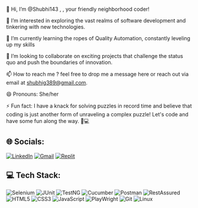 👋 Hi, I’m @Shubhi143 , , your friendly neighborhood coder!

👀 I’m interested in exploring the vast realms of software development and tinkering with new technologies.

🌱 I’m currently learning the ropes of Quality Automation, constantly leveling up my skills

💞️ I’m looking to collaborate on exciting projects that challenge the status quo and push the boundaries of innovation.

📫 How to reach me ? feel free to drop me a message here or reach out via email at shubhig389@gmail.com.

😄 Pronouns: She/her

⚡ Fun fact: I have a knack for solving puzzles in record time and believe that coding is just another form of unraveling a complex puzzle! Let's code and have some fun along the way. 🧩💻



## 🌐 Socials:
[![LinkedIn](https://img.shields.io/badge/LinkedIn-%230077B5.svg?style=for-the-badge&logo=linkedin&logoColor=white)](https://www.linkedin.com/in/shubhi-gupta-2438901a0/)
[![Gmail](https://img.shields.io/badge/Gmail-D14836?style=for-the-badge&logo=gmail&logoColor=white)](mailto:shubhig389@gmail.com)
[![Replit](https://img.shields.io/badge/Replit-%23000000.svg?style=for-the-badge&logo=replit&logoColor=white)](https://replit.com/@ShubhiGupta5)



## 💻 Tech Stack:

![Selenium](https://img.shields.io/badge/Selenium-%43B02A.svg?style=for-the-badge&logo=selenium&logoColor=white)
![JUnit](https://img.shields.io/badge/JUnit-%23C21325.svg?style=for-the-badge&logo=junit5&logoColor=white)
![TestNG](https://img.shields.io/badge/TestNG-%23FF8300.svg?style=for-the-badge&logo=testng&logoColor=white)
![Cucumber](https://img.shields.io/badge/Cucumber-%2334A853.svg?style=for-the-badge&logo=cucumber&logoColor=white)
![Postman](https://img.shields.io/badge/Postman-%23FF6C37.svg?style=for-the-badge&logo=postman&logoColor=white)
![RestAssured](https://img.shields.io/badge/RestAssured-%23A8C4FF.svg?style=for-the-badge)
![HTML5](https://img.shields.io/badge/HTML5-%23E34F26.svg?style=for-the-badge&logo=html5&logoColor=white)
![CSS3](https://img.shields.io/badge/CSS3-%231572B6.svg?style=for-the-badge&logo=css3&logoColor=white)
![JavaScript](https://img.shields.io/badge/JavaScript-%23F7DF1E.svg?style=for-the-badge&logo=javascript&logoColor=black)
![PlayWright](https://img.shields.io/badge/PlayWright-%43B02A.svg?style=for-the-badge&logo=playwright&logoColor=white)
![Git](https://img.shields.io/badge/Git-%23F05033.svg?style=for-the-badge&logo=git&logoColor=white)
![Linux](https://img.shields.io/badge/Linux-%23FCC624.svg?style=for-the-badge&logo=linux&logoColor=black)


